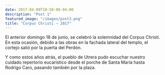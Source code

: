```yaml
---
date: 2017-04-09T10:58:08-04:00
description: "Post 1"
featured_image: "/images/post3.png"
title: "Corpus Christi – 2017"
---
```


El anterior domingo 18 de junio, se celebró la solemnidad del Corpus Christi. En esta ocasión, debido a las obras en la fachada lateral del templo, el cortejo salió por la puerta del Perdón.

Y como estos años atrás, el pueblo de Utrera pudo escuchar nuestro cuidado repertorio eucarístico desde el porche de Santa María hasta Rodrigo Caro, pasando también por la plaza.
